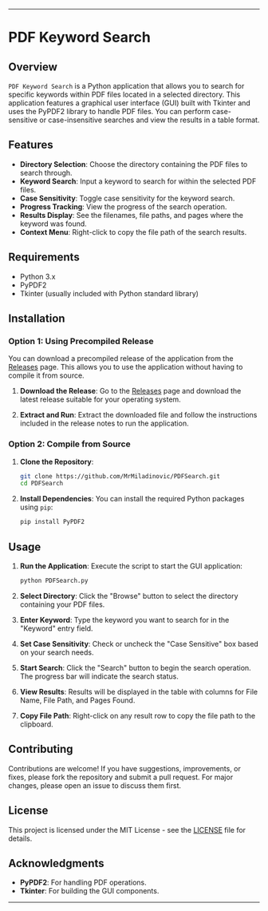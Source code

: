 
---

# PDF Keyword Search

## Overview

`PDF Keyword Search` is a Python application that allows you to search for specific keywords within PDF files located in a selected directory. This application features a graphical user interface (GUI) built with Tkinter and uses the PyPDF2 library to handle PDF files. You can perform case-sensitive or case-insensitive searches and view the results in a table format.

## Features

- **Directory Selection**: Choose the directory containing the PDF files to search through.
- **Keyword Search**: Input a keyword to search for within the selected PDF files.
- **Case Sensitivity**: Toggle case sensitivity for the keyword search.
- **Progress Tracking**: View the progress of the search operation.
- **Results Display**: See the filenames, file paths, and pages where the keyword was found.
- **Context Menu**: Right-click to copy the file path of the search results.

## Requirements

- Python 3.x
- PyPDF2
- Tkinter (usually included with Python standard library)

## Installation

### Option 1: Using Precompiled Release

You can download a precompiled release of the application from the [Releases](https://github.com/MrMiladinovic/PDFSearch/releases) page. This allows you to use the application without having to compile it from source.

1. **Download the Release**:
   Go to the [Releases](https://github.com/MrMiladinovic/PDFSearch/releases) page and download the latest release suitable for your operating system.

2. **Extract and Run**:
   Extract the downloaded file and follow the instructions included in the release notes to run the application.

### Option 2: Compile from Source

1. **Clone the Repository**:
    ```bash
    git clone https://github.com/MrMiladinovic/PDFSearch.git
    cd PDFSearch
    ```

2. **Install Dependencies**:
    You can install the required Python packages using `pip`:
    ```bash
    pip install PyPDF2
    ```

## Usage

1. **Run the Application**:
    Execute the script to start the GUI application:
    ```bash
    python PDFSearch.py
    ```

2. **Select Directory**:
    Click the "Browse" button to select the directory containing your PDF files.

3. **Enter Keyword**:
    Type the keyword you want to search for in the "Keyword" entry field.

4. **Set Case Sensitivity**:
    Check or uncheck the "Case Sensitive" box based on your search needs.

5. **Start Search**:
    Click the "Search" button to begin the search operation. The progress bar will indicate the search status.

6. **View Results**:
    Results will be displayed in the table with columns for File Name, File Path, and Pages Found.

7. **Copy File Path**:
    Right-click on any result row to copy the file path to the clipboard.

## Contributing

Contributions are welcome! If you have suggestions, improvements, or fixes, please fork the repository and submit a pull request. For major changes, please open an issue to discuss them first.

## License

This project is licensed under the MIT License - see the [LICENSE](LICENSE) file for details.


## Acknowledgments

- **PyPDF2**: For handling PDF operations.
- **Tkinter**: For building the GUI components.

---
